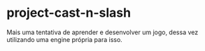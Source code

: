 # project-cast-n-slash
Mais uma tentativa de aprender e desenvolver um jogo, dessa vez utilizando uma engine própria para isso.
